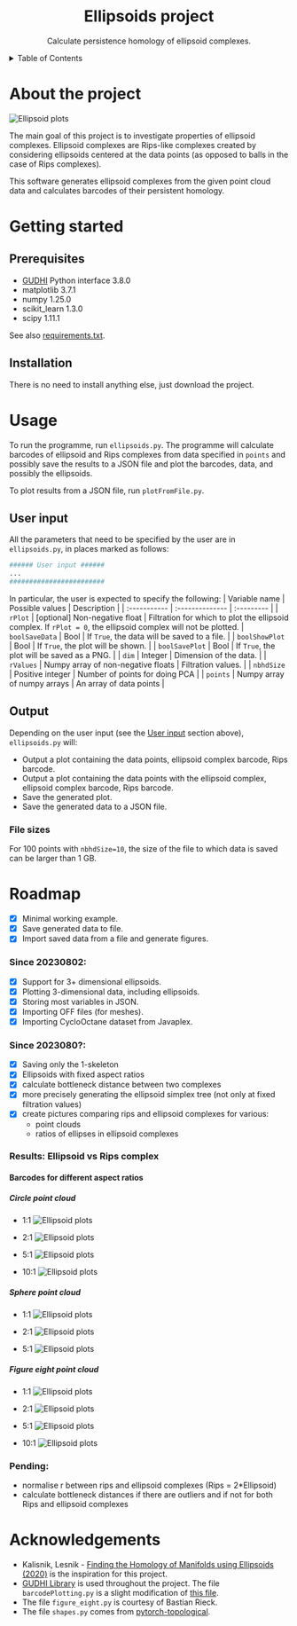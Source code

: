 <div align="center">

  <h1 align="center">Ellipsoids project</h3>

  <p align="center">
    Calculate persistence homology of ellipsoid complexes.
  </p>
</div>



<!-- TABLE OF CONTENTS -->
<details>
  <summary>Table of Contents</summary>
  <ol>
    <li><a href="#about-the-project">About The Project</a></li>
    <li><a href="#getting-started">Getting Started</a>
      <ul>
        <li><a href="#prerequisites">Prerequisites</a></li>
        <li><a href="#installation">Installation</a></li>
      </ul>
    </li>
    <li><a href="#usage">Usage</a></li>
       <ul>
        <li><a href="#user-input">User input</a></li>
        <li><a href="#output">Output</a></li>
      </ul>
    <li><a href="#roadmap">Roadmap</a></li>
    <li><a href="#acknowledgments">Acknowledgments</a></li>
  </ol>
</details>

# About the project
![Ellipsoid plots](images/ellipsoids_nPts=10_rStep=0.01_nbhdSize=3_20230731_115042.png)

The main goal of this project is to investigate properties of ellipsoid complexes. Ellipsoid complexes are Rips-like complexes created by considering ellipsoids centered at the data points (as opposed to balls in the case of Rips complexes).

This software generates ellipsoid complexes from the given point cloud data and calculates barcodes of their persistent homology.

# Getting started
## Prerequisites
- [GUDHI](https://gudhi.inria.fr/index.html) Python interface 3.8.0
- matplotlib 3.7.1
- numpy 1.25.0
- scikit_learn 1.3.0
- scipy 1.11.1

See also [requirements.txt](./requirements.txt).

## Installation
There is no need to install anything else, just download the project.


# Usage
To run the programme, run `ellipsoids.py`. 
The programme will calculate barcodes of ellipsoid and Rips complexes from data specified in `points` and possibly save the results to a JSON file and plot the barcodes, data, and possibly the ellipsoids.

To plot results from a JSON file, run `plotFromFile.py`.


## User input
All the parameters that need to be specified by the user are in `ellipsoids.py`, in places marked as follows:
```python
###### User input ######
...
########################
```

In particular, the user is expected to specify the following:
| Variable name | Possible values | Description | 
| :----------- | :-------------- | :--------- | 
| `rPlot` | [optional] Non-negative float | Filtration for which to plot the ellipsoid complex. If `rPlot = 0`, the ellipsoid complex will not be plotted.
| `boolSaveData` | Bool | If `True`, the data will be saved to a file. |
| `boolShowPlot` | Bool | If `True`, the plot will be shown. |
| `boolSavePlot` | Bool | If `True`, the plot will be saved as a PNG. |
| `dim`          | Integer | Dimension of the data. |
| `rValues` | Numpy array of non-negative floats | Filtration values. |
| `nbhdSize` | Positive integer | Number of points for doing PCA |
| `points` | Numpy array of numpy arrays | An array of data points |

## Output
Depending on the user input (see the <a href="#user-input">User input</a> section above), `ellipsoids.py` will:
- Output a plot containing the data points, ellipsoid complex barcode, Rips barcode.
- Output a plot containing the data points with the ellipsoid complex, ellipsoid complex barcode, Rips barcode.
- Save the generated plot.
- Save the generated data to a JSON file.

### File sizes
For 100 points with `nbhdSize=10`, the size of the file to which data is saved can be larger than 1 GB.


# Roadmap
- [x] Minimal working example.
- [x] Save generated data to file.
- [x] Import saved data from a file and generate figures.

### Since 20230802:
- [X] Support for 3+ dimensional ellipsoids.
- [X] Plotting 3-dimensional data, including ellipsoids.
- [X] Storing most variables in JSON.
- [X] Importing OFF files (for meshes).
- [X] Importing CycloOctane dataset from Javaplex.

### Since 2023080?:
- [X] Saving only the 1-skeleton
- [X] Ellipsoids with fixed aspect ratios
- [X] calculate bottleneck distance between two complexes 
- [X] more precisely generating the ellipsoid simplex tree (not only at fixed filtration values)
- [X] create pictures comparing rips and ellipsoid complexes for various:
  * point clouds
  * ratios of ellipses in ellipsoid complexes

### Results: Ellipsoid vs Rips complex

#### Barcodes for different aspect ratios
##### Circle point cloud
- 1:1
![Ellipsoid plots](images/circle_1-1_n=50.png)

- 2:1
![Ellipsoid plots](images/circle_2-1_n=50.png)

- 5:1
![Ellipsoid plots](images/circle_5-1_n=50.png)

- 10:1
![Ellipsoid plots](images/circle_10-1_n=50.png)


##### Sphere point cloud
- 1:1
![Ellipsoid plots](images/sphere_1-1-1_n=100.png)

- 2:1
![Ellipsoid plots](images/sphere_2-1-1_n=100.png)

- 5:1
![Ellipsoid plots](images/sphere_5-1-1_n=100.png)



##### Figure eight point cloud
- 1:1
![Ellipsoid plots](images/figureEight_1-1_n=100.png)

- 2:1
![Ellipsoid plots](images/figureEight_2-1_n=100.png)

- 5:1
![Ellipsoid plots](images/figureEight_5-1_n=100.png)

- 10:1
![Ellipsoid plots](images/figureEight_10-1_n=100.png)

<!--
#### Bottleneck distance 
##### Bottleneck distance between ellipsoid and Rips complex
- without outliers -
[parameter values]

- with outliers

##### Bottleneck distance with vs without outliers (ellipsoid complex)


##### Bottleneck distance with vs without outliers (Rips complex)
-->


### Pending:
- normalise r between rips and ellipsoid complexes (Rips = 2*Ellipsoid)
- calculate bottleneck distances if there are outliers and if not for both Rips and ellipsoid complexes

# Acknowledgements
- Kalisnik, Lesnik - [Finding the Homology of Manifolds using Ellipsoids (2020)](https://arxiv.org/abs/2006.09194) is the inspiration for this project.
- [GUDHI Library](https://gudhi.inria.fr/index.html) is used throughout the project. The file `barcodePlotting.py` is a slight modification of [this file](https://gudhi.inria.fr/python/latest/_modules/gudhi/persistence_graphical_tools.html#plot_persistence_barcode). <The modification makes it possible to specify the start and the end of x-axis.>
- The file `figure_eight.py` is courtesy of Bastian Rieck.
- The file `shapes.py` comes from [pytorch-topological](https://github.com/aidos-lab/pytorch-topological/blob/main/torch_topological/data/shapes.py).



